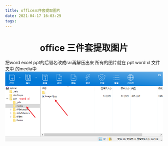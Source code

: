```yaml
---
title: office三件套提取图片
date: 2021-04-17 16:03:29
tags:
---
```

# <center>office 三件套提取图片<center> 
把word excel ppt的后缀名改成rar再解压出来 
所有的图片就在 ppt word xl 文件夹中 的media中
![123](./office提取图片/1.png)
